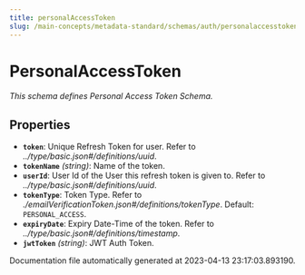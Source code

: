 ```yaml
---
title: personalAccessToken
slug: /main-concepts/metadata-standard/schemas/auth/personalaccesstoken
---
```


# PersonalAccessToken

*This schema defines Personal Access Token Schema.*

## Properties

- **`token`**: Unique Refresh Token for user. Refer to *../type/basic.json#/definitions/uuid*.
- **`tokenName`** *(string)*: Name of the token.
- **`userId`**: User Id of the User this refresh token is given to. Refer to *../type/basic.json#/definitions/uuid*.
- **`tokenType`**: Token Type. Refer to *./emailVerificationToken.json#/definitions/tokenType*. Default: `PERSONAL_ACCESS`.
- **`expiryDate`**: Expiry Date-Time of the token. Refer to *../type/basic.json#/definitions/timestamp*.
- **`jwtToken`** *(string)*: JWT Auth Token.


Documentation file automatically generated at 2023-04-13 23:17:03.893190.
